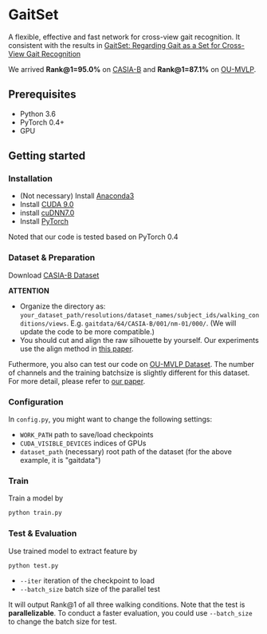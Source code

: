 # GaitSet

A flexible, effective and fast network for cross-view gait recognition.
It consistent with the results in [GaitSet: Regarding Gait as a Set for Cross-View Gait Recognition](https://arxiv.org/abs/1811.06186)

We arrived **Rank@1=95.0%** on [CASIA-B](http://www.cbsr.ia.ac.cn/english/Gait%20Databases.asp) 
and  **Rank@1=87.1%** on [OU-MVLP](http://www.am.sanken.osaka-u.ac.jp/BiometricDB/GaitMVLP.html).

## Prerequisites

- Python 3.6
- PyTorch 0.4+
- GPU

## Getting started
### Installation

- (Not necessary) Install [Anaconda3](https://www.anaconda.com/download/)
- Install [CUDA 9.0](https://developer.nvidia.com/cuda-90-download-archive)
- install [cuDNN7.0](https://developer.nvidia.com/cudnn)
- Install [PyTorch](http://pytorch.org/)

Noted that our code is tested based on PyTorch 0.4

### Dataset & Preparation
Download [CASIA-B Dataset](http://www.cbsr.ia.ac.cn/english/Gait%20Databases.asp)

**ATTENTION**
- Organize the directory as: 
`your_dataset_path/resolutions/dataset_names/subject_ids/walking_conditions/views`.
E.g. `gaitdata/64/CASIA-B/001/nm-01/000/`. (We will update the code to be more compatible.)
- You should cut and align the raw silhouette by yourself. Our experiments use the align method in 
[this paper](https://ipsjcva.springeropen.com/articles/10.1186/s41074-018-0039-6).

Futhermore, you also can test our code on [OU-MVLP Dataset](http://www.am.sanken.osaka-u.ac.jp/BiometricDB/GaitMVLP.html).
The number of channels and the training batchsize is slightly different for this dataset.
For more detail, please refer to [our paper](https://arxiv.org/abs/1811.06186).

### Configuration 

In `config.py`, you might want to change the following settings:
- `WORK_PATH` path to save/load checkpoints
- `CUDA_VISIBLE_DEVICES` indices of GPUs
- `dataset_path` (necessary) root path of the dataset 
(for the above example, it is "gaitdata")

### Train
Train a model by
```bash
python train.py
```

### Test & Evaluation
Use trained model to extract feature by
```bash
python test.py
```
- `--iter` iteration of the checkpoint to load
- `--batch_size` batch size of the parallel test

It will output Rank@1 of all three walking conditions. 
Note that the test is **parallelizable**. 
To conduct a faster evaluation, you could use `--batch_size` to change the batch size for test.
